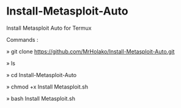 # Install-Metasploit-Auto
Install Metasploit Auto for Termux

Commands :

» git clone https://github.com/MrHolako/Install-Metasploit-Auto.git

» ls

» cd Install-Metasploit-Auto

» chmod +x Install Metasploit.sh

» bash Install Metasploit.sh
